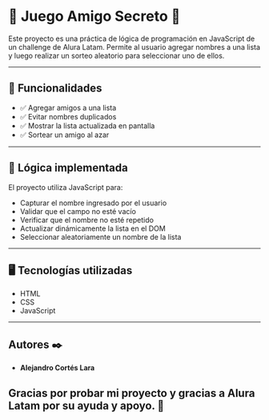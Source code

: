 
# &#x1F381; Juego Amigo Secreto &#x1F381; 


Este proyecto es una práctica de lógica de programación en JavaScript de un challenge de Alura Latam. Permite al usuario agregar nombres a una lista y luego realizar un sorteo aleatorio para seleccionar uno de ellos.

---

## 🚀 Funcionalidades

- ✅ Agregar amigos a una lista
- ✅ Evitar nombres duplicados
- ✅ Mostrar la lista actualizada en pantalla
- ✅ Sortear un amigo al azar

---

## 🧠 Lógica implementada

El proyecto utiliza JavaScript para:

- Capturar el nombre ingresado por el usuario
- Validar que el campo no esté vacío
- Verificar que el nombre no esté repetido
- Actualizar dinámicamente la lista en el DOM
- Seleccionar aleatoriamente un nombre de la lista

---

## 🖥️ Tecnologías utilizadas

- HTML
- CSS 
- JavaScript

---

## Autores ✒️

* **Alejandro Cortés Lara** 

## Gracias por probar mi proyecto y gracias a Alura Latam por su ayuda y apoyo. 🎁




